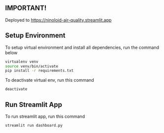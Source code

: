 ## IMPORTANT!

Deployed to https://ninoloid-air-quality.streamlit.app

## Setup Environment

To setup virtual environment and install all dependencies, run the command below

```bash
virtualenv venv
source venv/bin/activate
pip install -r requirements.txt
```

To deactivate virtual env, run this command

```bash
deactivate
```

## Run Streamlit App

To run streamlit app, run this command

```bash
streamlit run dashboard.py
```
